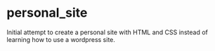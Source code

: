 # personal_site
Initial attempt to create a personal site with HTML and CSS instead of learning how to use a wordpress site.
